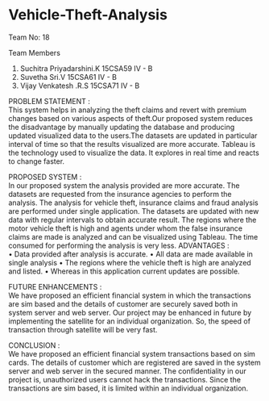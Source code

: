 # Vehicle-Theft-Analysis


Team No: 18

Team Members
   1. Suchitra Priyadarshini.K
      15CSA59
      IV - B
   2. Suvetha Sri.V
      15CSA61
      IV - B
   3. Vijay Venkatesh .R.S
      15CSA71
      IV - B
      
PROBLEM STATEMENT :                                                                                                                     
This system helps in analyzing the theft claims and revert with premium changes based on various aspects of theft.Our proposed system reduces the disadvantage by manually updating the database and producing updated visualized data to the users.The datasets are updated in particular interval of time so that the results visualized are more accurate. Tableau is the technology used to visualize the data. It explores in real time and reacts to change faster.


PROPOSED SYSTEM :                                                                                                                    
In our proposed system the analysis provided are more accurate. The datasets are requested from the insurance agencies to perform the analysis. The analysis for vehicle theft, insurance claims and fraud analysis are performed under single application. The datasets are updated with new data with regular intervals to obtain accurate result. The regions where the motor vehicle theft is high and agents under whom the false insurance claims are made is analyzed and can be visualized using Tableau. The time consumed for performing the analysis is very less.
ADVANTAGES :                                                                                                                        
•	Data provided after analysis is accurate.
•	All data are made available in single analysis 
•	The regions where the vehicle theft is high are analyzed and listed.
•	Whereas in this application current updates are possible.


FUTURE ENHANCEMENTS :                                                                                                               
We have proposed an efficient financial system in which the transactions are sim based and the details of customer are securely saved both in system server and web server.
Our project may be enhanced in future by implementing the satellite for an individual organization. So, the speed of transaction through satellite will be very fast.


CONCLUSION :                                                                                                                         
We have proposed an efficient financial system transactions based on sim cards. The details of customer which are registered are saved in the system server and web server in the secured manner. The confidentiality in our project is, unauthorized users cannot hack the transactions. Since the transactions are sim based, it is limited within an individual organization.


